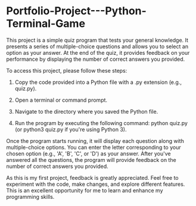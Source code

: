 # Portfolio-Project---Python-Terminal-Game
This project is a simple quiz program that tests your general knowledge. It presents a series of multiple-choice questions and allows you to select an option as your answer. At the end of the quiz, it provides feedback on your performance by displaying the number of correct answers you provided.

To access this project, please follow these steps:

1. Copy the code provided into a Python file with a .py extension (e.g., quiz.py).

2. Open a terminal or command prompt.
   
3. Navigate to the directory where you saved the Python file.

4. Run the program by executing the following command: python quiz.py (or python3 quiz.py if you're using Python 3).

Once the program starts running, it will display each question along with multiple-choice options. You can enter the letter corresponding to your chosen option (e.g., 'A', 'B', 'C', or 'D') as your answer. After you've answered all the questions, the program will provide feedback on the number of correct answers you provided.

As this is my first project, feedback is greatly appreciated. Feel free to experiment with the code, make changes, and explore different features. This is an excellent opportunity for me to learn and enhance my programming skills.
